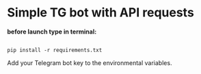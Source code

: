 # Simple TG bot with API requests

<p><b>before launch type in terminal:</b></p>

<code>
pip install -r requirements.txt
</code>

Add your Telegram bot key to the environmental variables.
